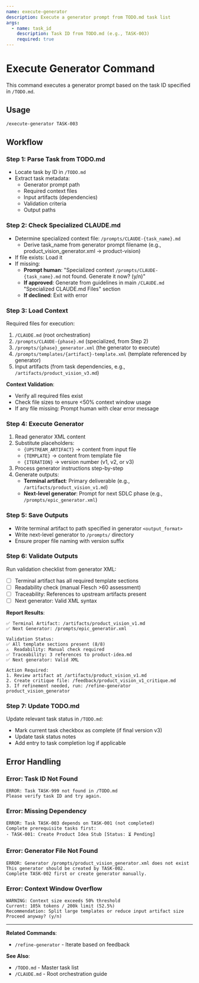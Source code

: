 ```yaml
---
name: execute-generator
description: Execute a generator prompt from TODO.md task list
args:
  - name: task_id
    description: Task ID from TODO.md (e.g., TASK-003)
    required: true
---
```


# Execute Generator Command

This command executes a generator prompt based on the task ID specified in `/TODO.md`.

## Usage

```bash
/execute-generator TASK-003
```

## Workflow

### Step 1: Parse Task from TODO.md
- Locate task by ID in `/TODO.md`
- Extract task metadata:
  - Generator prompt path
  - Required context files
  - Input artifacts (dependencies)
  - Validation criteria
  - Output paths

### Step 2: Check Specialized CLAUDE.md
- Determine specialized context file: `/prompts/CLAUDE-{task_name}.md`
  - Derive task_name from generator prompt filename (e.g., product_vision_generator.xml → product-vision)
- If file exists: Load it
- If missing:
  - **Prompt human**: "Specialized context `/prompts/CLAUDE-{task_name}.md` not found. Generate it now? (y/n)"
  - **If approved**: Generate from guidelines in main `/CLAUDE.md` "Specialized CLAUDE.md Files" section
  - **If declined**: Exit with error

### Step 3: Load Context
Required files for execution:
1. `/CLAUDE.md` (root orchestration)
2. `/prompts/CLAUDE-{phase}.md` (specialized, from Step 2)
3. `/prompts/{phase}_generator.xml` (the generator to execute)
4. `/prompts/templates/{artifact}-template.xml` (template referenced by generator)
5. Input artifacts (from task dependencies, e.g., `/artifacts/product_vision_v3.md`)

**Context Validation**:
- Verify all required files exist
- Check file sizes to ensure <50% context window usage
- If any file missing: Prompt human with clear error message

### Step 4: Execute Generator
1. Read generator XML content
2. Substitute placeholders:
   - `{UPSTREAM_ARTIFACT}` → content from input file
   - `{TEMPLATE}` → content from template file
   - `{ITERATION}` → version number (v1, v2, or v3)
3. Process generator instructions step-by-step
4. Generate outputs:
   - **Terminal artifact**: Primary deliverable (e.g., `/artifacts/product_vision_v1.md`)
   - **Next-level generator**: Prompt for next SDLC phase (e.g., `/prompts/epic_generator.xml`)

### Step 5: Save Outputs
- Write terminal artifact to path specified in generator `<output_format>`
- Write next-level generator to `/prompts/` directory
- Ensure proper file naming with version suffix

### Step 6: Validate Outputs
Run validation checklist from generator XML:
- [ ] Terminal artifact has all required template sections
- [ ] Readability check (manual Flesch >60 assessment)
- [ ] Traceability: References to upstream artifacts present
- [ ] Next generator: Valid XML syntax

**Report Results**:
```
✅ Terminal Artifact: /artifacts/product_vision_v1.md
✅ Next Generator: /prompts/epic_generator.xml

Validation Status:
✅ All template sections present (8/8)
⚠️  Readability: Manual check required
✅ Traceability: 3 references to product-idea.md
✅ Next generator: Valid XML

Action Required:
1. Review artifact at /artifacts/product_vision_v1.md
2. Create critique file: /feedback/product_vision_v1_critique.md
3. If refinement needed, run: /refine-generator product_vision_generator
```

### Step 7: Update TODO.md
Update relevant task status in `/TODO.md`:
- Mark current task checkbox as complete (if final version v3)
- Update task status notes
- Add entry to task completion log if applicable

## Error Handling

### Error: Task ID Not Found
```
ERROR: Task TASK-999 not found in /TODO.md
Please verify task ID and try again.
```

### Error: Missing Dependency
```
ERROR: Task TASK-003 depends on TASK-001 (not completed)
Complete prerequisite tasks first:
- TASK-001: Create Product Idea Stub [Status: ⏳ Pending]
```

### Error: Generator File Not Found
```
ERROR: Generator /prompts/product_vision_generator.xml does not exist
This generator should be created by TASK-002.
Complete TASK-002 first or create generator manually.
```

### Error: Context Window Overflow
```
WARNING: Context size exceeds 50% threshold
Current: 105k tokens / 200k limit (52.5%)
Recommendation: Split large templates or reduce input artifact size
Proceed anyway? (y/n)
```
---

**Related Commands**:
- `/refine-generator` - Iterate based on feedback

**See Also**:
- `/TODO.md` - Master task list
- `/CLAUDE.md` - Root orchestration guide
